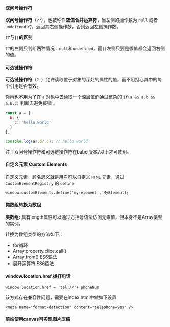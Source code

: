 #### 双问号操作符

 **双问号操作符**（`??`），也被称作**空值合并运算符**，当左侧的操作数为 `null` 或者 `undefined` 时，返回其右侧操作数，否则返回左侧操作数。 

**```??```与```||```的区别**

```??```的左侧只判断两种情况：```null```和```undefined```，而```||```左侧只要是假值都会返回右侧的值。



#### 可选链操作符

 **可选链操作符**（`?.`）允许读取位于对象的深处的属性的值，而不用担心其中的每个引用是否有效。 

 你再也不用为了在 `a` 对象中去读取一个深层值而通过繁杂的 `if(a && a.b && a.b.c)` 判断去避免报错 。

```javascript
const a = {
  b: {
    c: 'hello world'
  }
};

console.log(a?.b?.c); // hello world
```

注：双问号操作符和可选链操作符在babel版本7以上才可使用。

#### 自定义元素 Custom Elements 

自定义元素，顾名思义就是用户可以自定义 `HTML` 元素，通过 `CustomElementRegistry` 的 `define`

```
window.customElements.define('my-element', MyElement);
```

#### 类数组转换为数组

**类数组:** 具有length属性可以通过方括号语法访问元素值，但本身不是Array类型的实例。

转换为数组类型的方法如下：

- for循环
- Array.property.clice.call()
- Array.from()  ES6语法
- 展开运算符    ES6语法

#### window.location.href 拨打电话

```
window.location.href = 'tel://'+ phoneNum
```

该方式存在兼容性问题，需要在index.html中做如下设置

```
<meta name="format-detection" content="telephone=yes" />
```

#### 前端使用canvas可实现图片压缩

